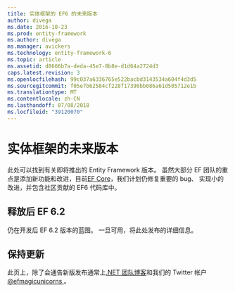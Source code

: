 ```yaml
---
title: 实体框架的 EF6 的未来版本
author: divega
ms.date: 2016-10-23
ms.prod: entity-framework
ms.author: divega
ms.manager: avickers
ms.technology: entity-framework-6
ms.topic: article
ms.assetid: d8666b7a-deda-45e7-8b8e-d1d64a2724d3
caps.latest.revision: 3
ms.openlocfilehash: 99c037a6336765e522bacbd3143534a604f4d3d5
ms.sourcegitcommit: f05e7b62584cf228f17390bb086a61d505712e1b
ms.translationtype: MT
ms.contentlocale: zh-CN
ms.lasthandoff: 07/08/2018
ms.locfileid: "39120070"
---
```

# <a name="future-versions-of-entity-framework"></a>实体框架的未来版本 
此处可以找到有关即将推出的 Entity Framework 版本。
虽然大部分 EF 团队的重点是添加新功能和改进，目前[EF Core](https://docs.microsoft.com/en-us/ef/core/index)，我们计划仍修复重要的 bug、 实现小的改进，并包含社区贡献的 EF6 代码库中。

## <a name="post-ef-62-releases"></a>释放后 EF 6.2

仍在开发后 EF 6.2 版本的蓝图。 一旦可用，将此处发布的详细信息。
 
## <a name="staying-up-to-date"></a>保持更新  
  
此页上，除了会通告新版发布通常上[.NET 团队博客](https://blogs.msdn.microsoft.com/dotnet/tag/entity-framework/)和我们的 Twitter 帐户[ @efmagicunicorns ](http://twitter.com/efmagicunicorns)。
  